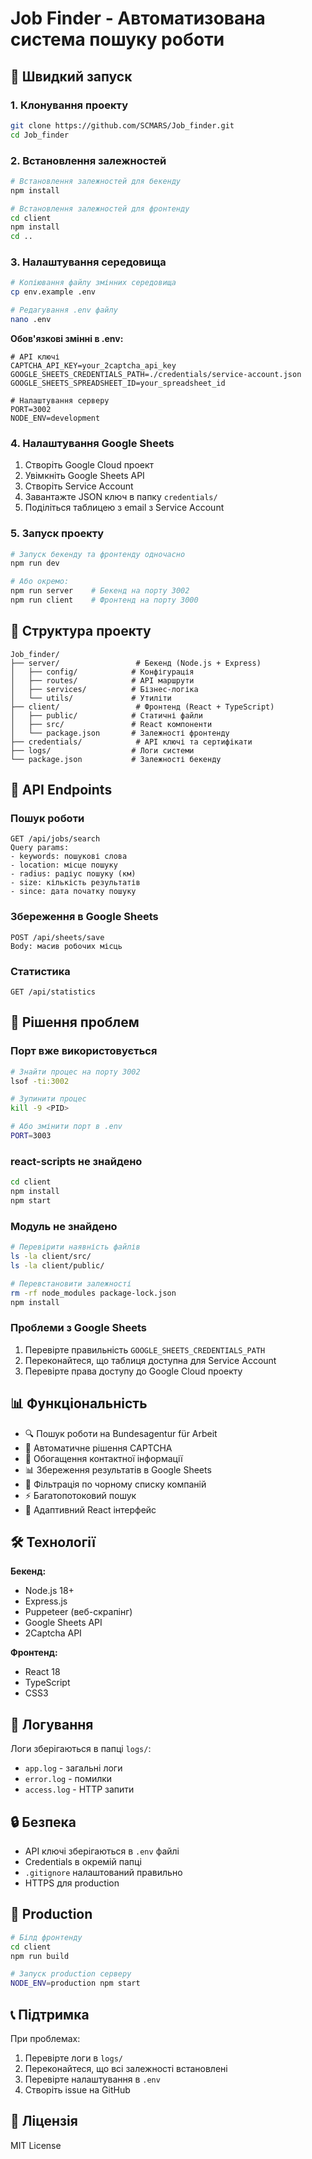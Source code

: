 # Job Finder - Автоматизована система пошуку роботи

## 🚀 Швидкий запуск

### 1. Клонування проекту
```bash
git clone https://github.com/SCMARS/Job_finder.git
cd Job_finder
```

### 2. Встановлення залежностей
```bash
# Встановлення залежностей для бекенду
npm install

# Встановлення залежностей для фронтенду
cd client
npm install
cd ..
```

### 3. Налаштування середовища
```bash
# Копіювання файлу змінних середовища
cp env.example .env

# Редагування .env файлу
nano .env
```

**Обов'язкові змінні в .env:**
```env
# API ключі
CAPTCHA_API_KEY=your_2captcha_api_key
GOOGLE_SHEETS_CREDENTIALS_PATH=./credentials/service-account.json
GOOGLE_SHEETS_SPREADSHEET_ID=your_spreadsheet_id

# Налаштування серверу
PORT=3002
NODE_ENV=development
```

### 4. Налаштування Google Sheets
1. Створіть Google Cloud проект
2. Увімкніть Google Sheets API
3. Створіть Service Account
4. Завантажте JSON ключ в папку `credentials/`
5. Поділіться таблицею з email з Service Account

### 5. Запуск проекту
```bash
# Запуск бекенду та фронтенду одночасно
npm run dev

# Або окремо:
npm run server    # Бекенд на порту 3002
npm run client    # Фронтенд на порту 3000
```

## 📁 Структура проекту

```
Job_finder/
├── server/                 # Бекенд (Node.js + Express)
│   ├── config/            # Конфігурація
│   ├── routes/            # API маршрути
│   ├── services/          # Бізнес-логіка
│   └── utils/             # Утиліти
├── client/                 # Фронтенд (React + TypeScript)
│   ├── public/            # Статичні файли
│   ├── src/               # React компоненти
│   └── package.json       # Залежності фронтенду
├── credentials/            # API ключі та сертифікати
├── logs/                  # Логи системи
└── package.json           # Залежності бекенду
```

## 🔧 API Endpoints

### Пошук роботи
```http
GET /api/jobs/search
Query params:
- keywords: пошукові слова
- location: місце пошуку
- radius: радіус пошуку (км)
- size: кількість результатів
- since: дата початку пошуку
```

### Збереження в Google Sheets
```http
POST /api/sheets/save
Body: масив робочих місць
```

### Статистика
```http
GET /api/statistics
```

## 🚨 Рішення проблем

### Порт вже використовується
```bash
# Знайти процес на порту 3002
lsof -ti:3002

# Зупинити процес
kill -9 <PID>

# Або змінити порт в .env
PORT=3003
```

### react-scripts не знайдено
```bash
cd client
npm install
npm start
```

### Модуль не знайдено
```bash
# Перевірити наявність файлів
ls -la client/src/
ls -la client/public/

# Перевстановити залежності
rm -rf node_modules package-lock.json
npm install
```

### Проблеми з Google Sheets
1. Перевірте правильність `GOOGLE_SHEETS_CREDENTIALS_PATH`
2. Переконайтеся, що таблиця доступна для Service Account
3. Перевірте права доступу до Google Cloud проекту

## 📊 Функціональність

- 🔍 Пошук роботи на Bundesagentur für Arbeit
- 🤖 Автоматичне рішення CAPTCHA
- 📧 Обогащення контактної інформації
- 📊 Збереження результатів в Google Sheets
- 🚫 Фільтрація по чорному списку компаній
- ⚡ Багатопотоковий пошук
- 📱 Адаптивний React інтерфейс

## 🛠 Технології

**Бекенд:**
- Node.js 18+
- Express.js
- Puppeteer (веб-скрапінг)
- Google Sheets API
- 2Captcha API

**Фронтенд:**
- React 18
- TypeScript
- CSS3

## 📝 Логування

Логи зберігаються в папці `logs/`:
- `app.log` - загальні логи
- `error.log` - помилки
- `access.log` - HTTP запити

## 🔒 Безпека

- API ключі зберігаються в `.env` файлі
- Credentials в окремій папці
- `.gitignore` налаштований правильно
- HTTPS для production

## 🚀 Production

```bash
# Білд фронтенду
cd client
npm run build

# Запуск production серверу
NODE_ENV=production npm start
```

## 📞 Підтримка

При проблемах:
1. Перевірте логи в `logs/`
2. Переконайтеся, що всі залежності встановлені
3. Перевірте налаштування в `.env`
4. Створіть issue на GitHub

## 📄 Ліцензія

MIT License

